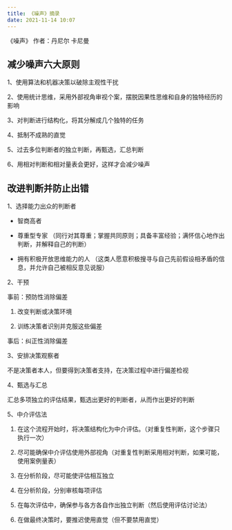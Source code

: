 ```yaml
---
title: 《噪声》摘录
date: 2021-11-14 10:07
---
```


《噪声》 作者：丹尼尔 卡尼曼

## 减少噪声六大原则

1、使用算法和机器决策以破除主观性干扰

2、使用统计思维，采用外部视角审视个案，摆脱因果性思维和自身的独特经历的影响

3、对判断进行结构化，将其分解成几个独特的任务

4、抵制不成熟的直觉

5、过去多位判断者的独立判断，再甄选，汇总判断

6、用相对判断和相对量表会更好，这样才会减少噪声

## 改进判断并防止出错

1、选择能力出众的判断者

* 智商高者
* 尊重型专家
    （同行对其尊重；掌握共同原则；具备丰富经验；满怀信心地作出判断，并解释自己的判断）

* 拥有积极开放思维能力的人
    （这类人愿意积极搜寻与自己先前假设相矛盾的信息，并允许自己被相反意见说服）

2、干预

事前：预防性消除偏差

1. 改变判断或决策环境

2. 训练决策者识别并克服这些偏差

事后：纠正性消除偏差

3、安排决策观察者

不是决策者本人，但要得到决策者支持，在决策过程中进行偏差检视

4、甄选与汇总

汇总多项独立的评估结果，甄选出更好的判断者，从而作出更好的判断

5、中介评估法

1. 在这个流程开始时，将决策结构化为中介评估。（对重复性判断，这个步骤只执行一次）

2. 尽可能确保中介评估使用外部视角（对重复性判断采用相对判断，如果可能，使用案例量表）

3. 在分析阶段，尽可能使评估相互独立

4. 在分析阶段，分别审核每项评估

5. 在每次评估中，确保参与各方各自作出独立判断（然后使用评估讨论法）

6. 在做最终决策时，要推迟使用直觉（但不要禁用直觉）

